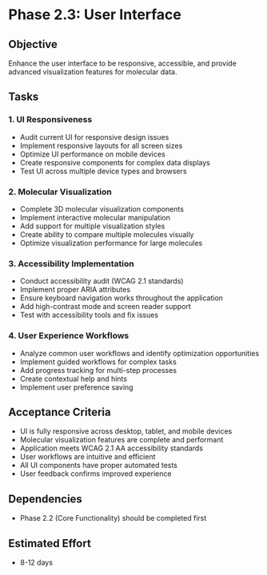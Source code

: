 # Phase 2.3: User Interface

## Objective
Enhance the user interface to be responsive, accessible, and provide advanced visualization features for molecular data.

## Tasks

### 1. UI Responsiveness
- Audit current UI for responsive design issues
- Implement responsive layouts for all screen sizes
- Optimize UI performance on mobile devices
- Create responsive components for complex data displays
- Test UI across multiple device types and browsers

### 2. Molecular Visualization
- Complete 3D molecular visualization components
- Implement interactive molecular manipulation
- Add support for multiple visualization styles
- Create ability to compare multiple molecules visually
- Optimize visualization performance for large molecules

### 3. Accessibility Implementation
- Conduct accessibility audit (WCAG 2.1 standards)
- Implement proper ARIA attributes
- Ensure keyboard navigation works throughout the application
- Add high-contrast mode and screen reader support
- Test with accessibility tools and fix issues

### 4. User Experience Workflows
- Analyze common user workflows and identify optimization opportunities
- Implement guided workflows for complex tasks
- Add progress tracking for multi-step processes
- Create contextual help and hints
- Implement user preference saving

## Acceptance Criteria
- UI is fully responsive across desktop, tablet, and mobile devices
- Molecular visualization features are complete and performant
- Application meets WCAG 2.1 AA accessibility standards
- User workflows are intuitive and efficient
- All UI components have proper automated tests
- User feedback confirms improved experience

## Dependencies
- Phase 2.2 (Core Functionality) should be completed first

## Estimated Effort
- 8-12 days